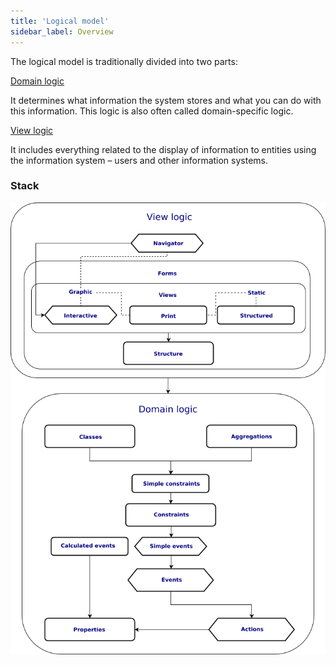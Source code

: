 ```yaml
---
title: 'Logical model'
sidebar_label: Overview
---
```


The logical model is traditionally divided into two parts:

[Domain logic](Domain_logic.md)

It determines what information the system stores and what you can do with this information. This logic is also often called domain-specific logic.

[View logic](View_logic.md)

It includes everything related to the display of information to entities using the information system – users and other information systems.

### Stack


![](download/temp/svgout4632478949595340763.png)
